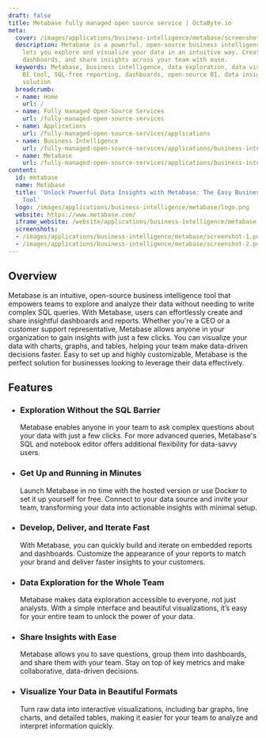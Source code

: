 ```yaml
---
draft: false
title: Metabase fully managed open source service | OctaByte.io
meta:
  cover: /images/applications/business-intelligence/metabase/screenshot-1.png
  description: Metabase is a powerful, open-source business intelligence tool that
    lets you explore and visualize your data in an intuitive way. Create reports,
    dashboards, and share insights across your team with ease.
  keywords: Metabase, business intelligence, data exploration, data visualization,
    BI tool, SQL-free reporting, dashboards, open-source BI, data insights, easy BI
    solution
  breadcrumb:
  - name: Home
    url: /
  - name: Fully managed Open-Source Services
    url: /fully-managed-open-source-services
  - name: Applications
    url: /fully-managed-open-source-services/applications
  - name: Business Intelligence
    url: /fully-managed-open-source-services/applications/business-intelligence
  - name: Metabase
    url: /fully-managed-open-source-services/applications/business-intelligence/metabase
content:
  id: metabase
  name: Metabase
  title: 'Unlock Powerful Data Insights with Metabase: The Easy Business Intelligence
    Tool'
  logo: /images/applications/business-intelligence/metabase/logo.png
  website: https://www.metabase.com/
  iframe_website: /website/applications/business-intelligence/metabase
  screenshots:
  - /images/applications/business-intelligence/metabase/screenshot-1.png
  - /images/applications/business-intelligence/metabase/screenshot-2.png
---
```


## Overview

Metabase is an intuitive, open-source business intelligence tool that empowers teams to explore and analyze their data without needing to write complex SQL queries. With Metabase, users can effortlessly create and share insightful dashboards and reports. Whether you're a CEO or a customer support representative, Metabase allows anyone in your organization to gain insights with just a few clicks. You can visualize your data with charts, graphs, and tables, helping your team make data-driven decisions faster. Easy to set up and highly customizable, Metabase is the perfect solution for businesses looking to leverage their data effectively.

## Features

- ### Exploration Without the SQL Barrier

  Metabase enables anyone in your team to ask complex questions about your data with just a few clicks. For more advanced queries, Metabase's SQL and notebook editor offers additional flexibility for data-savvy users.

- ### Get Up and Running in Minutes

  Launch Metabase in no time with the hosted version or use Docker to set it up yourself for free. Connect to your data source and invite your team, transforming your data into actionable insights with minimal setup.

- ### Develop, Deliver, and Iterate Fast

  With Metabase, you can quickly build and iterate on embedded reports and dashboards. Customize the appearance of your reports to match your brand and deliver faster insights to your customers.

- ### Data Exploration for the Whole Team

  Metabase makes data exploration accessible to everyone, not just analysts. With a simple interface and beautiful visualizations, it’s easy for your entire team to unlock the power of your data.

- ### Share Insights with Ease

  Metabase allows you to save questions, group them into dashboards, and share them with your team. Stay on top of key metrics and make collaborative, data-driven decisions.

- ### Visualize Your Data in Beautiful Formats

  Turn raw data into interactive visualizations, including bar graphs, line charts, and detailed tables, making it easier for your team to analyze and interpret information quickly.
